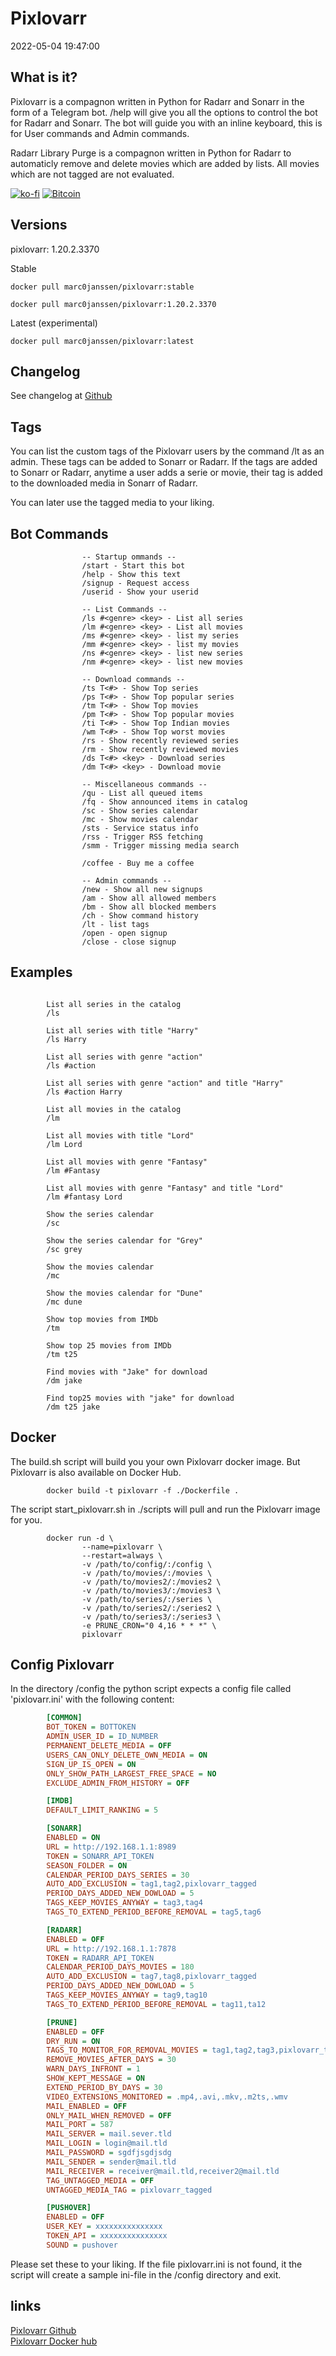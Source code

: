 
# Pixlovarr

2022-05-04 19:47:00

## What is it?

Pixlovarr is a compagnon written in Python for Radarr and Sonarr in the form of a Telegram bot.
/help will give you all the options to control the bot for Radarr and Sonarr.
The bot will guide you with an inline keyboard, this is for User commands and Admin commands.

Radarr Library Purge is a compagnon written in Python for Radarr to automaticly remove and delete movies which are added by lists. All movies which are not tagged are not evaluated.

[![ko-fi](https://ko-fi.com/img/githubbutton_sm.svg)](https://ko-fi.com/Y8Y078U1V) [![Bitcoin](https://marc0janssen.github.io/bitcoin_logo.png)](https://marc0janssen.github.io/bitcoin.html)

## Versions

pixlovarr: 1.20.2.3370

Stable

```shell
docker pull marc0janssen/pixlovarr:stable
```

```shell
docker pull marc0janssen/pixlovarr:1.20.2.3370
```

Latest (experimental)

```shell
docker pull marc0janssen/pixlovarr:latest
```

## Changelog

See changelog at [Github](https://github.com/marc0janssen/pixlovarr/blob/main/changelog.md)

## Tags

You can list the custom tags of the Pixlovarr users by the command /lt as an admin.
These tags can be added to Sonarr or Radarr. If the tags are added to Sonarr or Radarr, anytime
a user adds a serie or movie, their tag is added to the downloaded media in Sonarr of Radarr.

You can later use the tagged media to your liking.

## Bot Commands

```shell
                -- Startup ommands --
                /start - Start this bot
                /help - Show this text
                /signup - Request access
                /userid - Show your userid
                
                -- List Commands --
                /ls #<genre> <key> - List all series
                /lm #<genre> <key> - List all movies
                /ms #<genre> <key> - list my series
                /mm #<genre> <key> - list my movies
                /ns #<genre> <key> - list new series
                /nm #<genre> <key> - list new movies
                
                -- Download commands --
                /ts T<#> - Show Top series
                /ps T<#> - Show Top popular series
                /tm T<#> - Show Top movies
                /pm T<#> - Show Top popular movies
                /ti T<#> - Show Top Indian movies
                /wm T<#> - Show Top worst movies
                /rs - Show recently reviewed series
                /rm - Show recently reviewed movies
                /ds T<#> <key> - Download series
                /dm T<#> <key> - Download movie
                
                -- Miscellaneous commands --
                /qu - List all queued items
                /fq - Show announced items in catalog
                /sc - Show series calendar
                /mc - Show movies calendar
                /sts - Service status info
                /rss - Trigger RSS fetching
                /smm - Trigger missing media search

                /coffee - Buy me a coffee

                -- Admin commands --
                /new - Show all new signups
                /am - Show all allowed members
                /bm - Show all blocked members
                /ch - Show command history
                /lt - list tags
                /open - open signup
                /close - close signup

```

## Examples

```shell

        List all series in the catalog
        /ls

        List all series with title "Harry"
        /ls Harry

        List all series with genre "action" 
        /ls #action

        List all series with genre "action" and title "Harry"
        /ls #action Harry

        List all movies in the catalog
        /lm

        List all movies with title "Lord"
        /lm Lord

        List all movies with genre "Fantasy" 
        /lm #Fantasy

        List all movies with genre "Fantasy" and title "Lord"
        /lm #fantasy Lord

        Show the series calendar
        /sc

        Show the series calendar for "Grey"
        /sc grey

        Show the movies calendar
        /mc

        Show the movies calendar for "Dune"
        /mc dune

        Show top movies from IMDb
        /tm

        Show top 25 movies from IMDb
        /tm t25

        Find movies with "Jake" for download
        /dm jake

        Find top25 movies with "jake" for download
        /dm t25 jake
```

## Docker

The build.sh script will build you your own Pixlovarr docker image. But Pixlovarr is also available on Docker Hub.

```shell
        docker build -t pixlovarr -f ./Dockerfile .
```

The script start_pixlovarr.sh in ./scripts will pull and run the Pixlovarr image for you.

```shell
        docker run -d \
                --name=pixlovarr \
                --restart=always \
                -v /path/to/config/:/config \
                -v /path/to/movies/:/movies \
                -v /path/to/movies2/:/movies2 \
                -v /path/to/movies3/:/movies3 \
                -v /path/to/series/:/series \
                -v /path/to/series2/:/series2 \
                -v /path/to/series3/:/series3 \
                -e PRUNE_CRON="0 4,16 * * *" \
                pixlovarr
```

## Config Pixlovarr

In the directory /config the python script expects a config file called 'pixlovarr.ini' with the following content:

```INI
        [COMMON]
        BOT_TOKEN = BOTTOKEN
        ADMIN_USER_ID = ID_NUMBER
        PERMANENT_DELETE_MEDIA = OFF
        USERS_CAN_ONLY_DELETE_OWN_MEDIA = ON
        SIGN_UP_IS_OPEN = ON
        ONLY_SHOW_PATH_LARGEST_FREE_SPACE = NO
        EXCLUDE_ADMIN_FROM_HISTORY = OFF

        [IMDB]
        DEFAULT_LIMIT_RANKING = 5

        [SONARR]
        ENABLED = ON
        URL = http://192.168.1.1:8989
        TOKEN = SONARR_API_TOKEN
        SEASON_FOLDER = ON
        CALENDAR_PERIOD_DAYS_SERIES = 30
        AUTO_ADD_EXCLUSION = tag1,tag2,pixlovarr_tagged
        PERIOD_DAYS_ADDED_NEW_DOWLOAD = 5
        TAGS_KEEP_MOVIES_ANYWAY = tag3,tag4
        TAGS_TO_EXTEND_PERIOD_BEFORE_REMOVAL = tag5,tag6

        [RADARR]
        ENABLED = OFF
        URL = http://192.168.1.1:7878
        TOKEN = RADARR_API_TOKEN
        CALENDAR_PERIOD_DAYS_MOVIES = 180
        AUTO_ADD_EXCLUSION = tag7,tag8,pixlovarr_tagged
        PERIOD_DAYS_ADDED_NEW_DOWLOAD = 5
        TAGS_KEEP_MOVIES_ANYWAY = tag9,tag10
        TAGS_TO_EXTEND_PERIOD_BEFORE_REMOVAL = tag11,ta12

        [PRUNE]
        ENABLED = OFF
        DRY_RUN = ON
        TAGS_TO_MONITOR_FOR_REMOVAL_MOVIES = tag1,tag2,tag3,pixlovarr_tagged
        REMOVE_MOVIES_AFTER_DAYS = 30
        WARN_DAYS_INFRONT = 1
        SHOW_KEPT_MESSAGE = ON
        EXTEND_PERIOD_BY_DAYS = 30
        VIDEO_EXTENSIONS_MONITORED = .mp4,.avi,.mkv,.m2ts,.wmv
        MAIL_ENABLED = OFF
        ONLY_MAIL_WHEN_REMOVED = OFF
        MAIL_PORT = 587
        MAIL_SERVER = mail.sever.tld
        MAIL_LOGIN = login@mail.tld
        MAIL_PASSWORD = sgdfjsgdjsdg
        MAIL_SENDER = sender@mail.tld
        MAIL_RECEIVER = receiver@mail.tld,receiver2@mail.tld
        TAG_UNTAGGED_MEDIA = OFF
        UNTAGGED_MEDIA_TAG = pixlovarr_tagged

        [PUSHOVER]
        ENABLED = OFF
        USER_KEY = xxxxxxxxxxxxxxx
        TOKEN_API = xxxxxxxxxxxxxxx
        SOUND = pushover
```

Please set these to your liking. If the file pixlovarr.ini is not found, it the script will create a sample ini-file in the /config directory and exit.

## links

[Pixlovarr Github](https://github.com/marc0janssen/pixlovarr) \
[Pixlovarr Docker hub](https://hub.docker.com/r/marc0janssen/pixlovarr)
